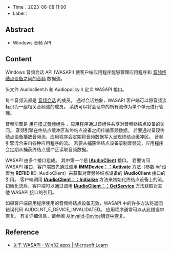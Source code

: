 - Time：2023-06-08 11:00
- Label：

## Abstract

- Windows 音频 API

## Content

Windows 音频会话 API (WASAPI) 使客户端应用程序能够管理应用程序和 [音频终结点设备之间的音频](https://learn.microsoft.com/zh-cn/windows/win32/coreaudio/audio-endpoint-devices) 数据流。

头文件 Audioclient.h 和 Audiopolicy.h 定义 WASAPI 接口。

每个音频流都是 [音频会话](https://learn.microsoft.com/zh-cn/windows/win32/coreaudio/audio-sessions) 的成员。 通过会话抽象，WASAPI 客户端可以将音频流标识为一组相关音频流的成员。 系统可以将会话中的所有流作为单个单元进行管理。

音频引擎是 [用户模式音频组件](https://learn.microsoft.com/zh-cn/windows/win32/coreaudio/user-mode-audio-components) ，应用程序通过该组件共享对音频终结点设备的访问。 音频引擎在终结点缓冲区和终结点设备之间传输音频数据。 若要通过呈现终结点设备播放音频流，应用程序会定期将音频数据写入呈现终结点缓冲区。 音频引擎混合来自各种应用程序的流。 若要从捕获终结点设备录制音频流，应用程序会定期从捕获终结点缓冲区读取音频数据。

WASAPI 由多个接口组成。 其中第一个是 [**IAudioClient**](https://learn.microsoft.com/zh-cn/windows/desktop/api/Audioclient/nn-audioclient-iaudioclient) 接口。 若要访问 WASAPI 接口，客户端首先通过调用 [**IMMDevice：：Activate**](https://learn.microsoft.com/zh-cn/windows/desktop/api/Mmdeviceapi/nf-mmdeviceapi-immdevice-activate) 方法（参数 _iid_ 设置为 **REFIID** IID_IAudioClient）来获取对音频终结点设备的 **IAudioClient** 接口的引用。 客户端调用 [**IAudioClient：：Initialize**](https://learn.microsoft.com/zh-cn/windows/desktop/api/Audioclient/nf-audioclient-iaudioclient-initialize) 方法来初始化终结点设备上的流。 初始化流后，客户端可以通过调用 [**IAudioClient：：GetService**](https://learn.microsoft.com/zh-cn/windows/desktop/api/Audioclient/nf-audioclient-iaudioclient-getservice) 方法获取对其他 WASAPI 接口的引用。

如果客户端应用程序使用的音频终结点设备无效，WASAPI 中的许多方法将返回错误代码 AUDCLNT_E_DEVICE_INVALIDATED。 应用程序通常可以从此错误中恢复。 有关详细信息，请参阅 [从Invalid-Device错误中恢复](https://learn.microsoft.com/zh-cn/windows/win32/coreaudio/recovering-from-an-invalid-device-error)。

## Reference

- [关于 WASAPI - Win32 apps | Microsoft Learn](https://learn.microsoft.com/zh-cn/windows/win32/coreaudio/wasapi)
